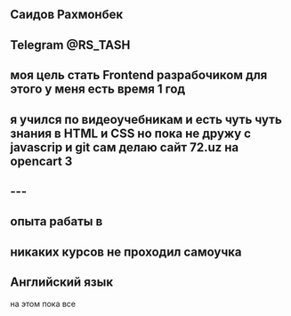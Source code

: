 ## Саидов Рахмонбек    
## Telegram @RS_TASH
## моя цель стать Frontend разрабочиком для этого у меня есть время 1 год 
## я учился по видеоучебникам и есть чуть чуть знания в HTML и CSS но пока не дружу с javascrip и git сам делаю сайт 72.uz на opencart 3
##   ---
## опыта рабаты в 
## никаких курсов не проходил самоучка
## Английский язык 
на  этом пока все 
